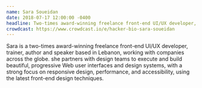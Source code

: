 ```yaml
---
name: Sara Soueidan
date: 2018-07-17 12:00:00 -0400
headline: Two-times award-winning freelance front-end UI/UX developer, trainer, author and speaker based in Lebanon
crowdcast: https://www.crowdcast.io/e/hacker-bio-sara-soueidan
---
```


Sara is a two-times award-winning freelance front-end UI/UX developer, trainer, author and speaker based in Lebanon, working with companies across the globe. she partners with design teams to execute and build beautiful, progressive Web user interfaces and design systems, with a strong focus on responsive design, performance, and accessibility, using the latest front-end design techniques.
